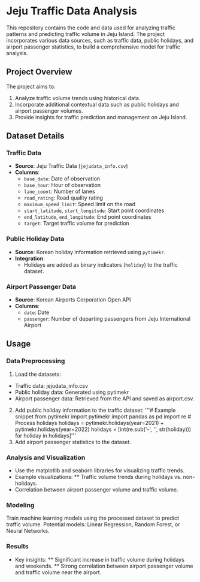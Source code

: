# Jeju Traffic Data Analysis

This repository contains the code and data used for analyzing traffic patterns and predicting traffic volume in Jeju Island. The project incorporates various data sources, such as traffic data, public holidays, and airport passenger statistics, to build a comprehensive model for traffic analysis.

## Project Overview

The project aims to:
1. Analyze traffic volume trends using historical data.
2. Incorporate additional contextual data such as public holidays and airport passenger volumes.
3. Provide insights for traffic prediction and management on Jeju Island.

## Dataset Details

### Traffic Data
- **Source**: Jeju Traffic Data (`jejudata_info.csv`)
- **Columns**:
  - `base_date`: Date of observation
  - `base_hour`: Hour of observation
  - `lane_count`: Number of lanes
  - `road_rating`: Road quality rating
  - `maximum_speed_limit`: Speed limit on the road
  - `start_latitude`, `start_longitude`: Start point coordinates
  - `end_latitude`, `end_longitude`: End point coordinates
  - `target`: Target traffic volume for prediction

### Public Holiday Data
- **Source**: Korean holiday information retrieved using `pytimekr`.
- **Integration**:
  - Holidays are added as binary indicators (`holiday`) to the traffic dataset.

### Airport Passenger Data
- **Source**: Korean Airports Corporation Open API
- **Columns**:
  - `date`: Date
  - `passenger`: Number of departing passengers from Jeju International Airport

## Usage
### Data Preprocessing
1. Load the datasets:
* Traffic data: jejudata_info.csv
* Public holiday data: Generated using pytimekr
* Airport passenger data: Retrieved from the API and saved as airport.csv.
  
2. Add public holiday information to the traffic dataset:
'''# Example snippet
from pytimekr import pytimekr
import pandas as pd
import re # Process holidays
holidays = pytimekr.holidays(year=2021) + pytimekr.holidays(year=2022)
holidays = [int(re.sub('-', '', str(holiday))) for holiday in holidays]'''
3. Add airport passenger statistics to the dataset.

### Analysis and Visualization
* Use the matplotlib and seaborn libraries for visualizing traffic trends.
* Example visualizations:
** Traffic volume trends during holidays vs. non-holidays.
* Correlation between airport passenger volume and traffic volume.
  
### Modeling
Train machine learning models using the processed dataset to predict traffic volume.
Potential models: Linear Regression, Random Forest, or Neural Networks.

### Results
* Key insights:
** Significant increase in traffic volume during holidays and weekends.
** Strong correlation between airport passenger volume and traffic volume near the airport.
